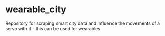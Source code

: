 # wearable_city

Repository for scraping smart city data and influence the movements of a servo with it - this can be used for wearables 

